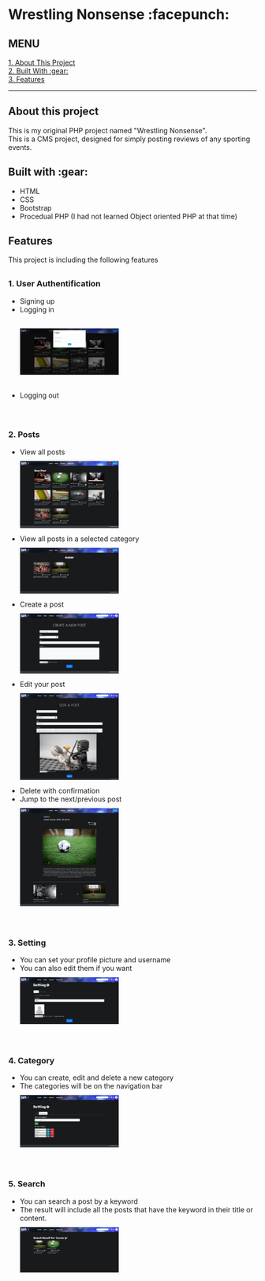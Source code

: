 <h1>Wrestling Nonsense :facepunch:</h1><h2>MENU</h2><div><a href="#about">1. About This Project</a><br><a href="#built_with">2. Built With :gear:</a><br><a href="#features">3. Features</a><br></div>
<hr><div id="about"><h2>About this project</h2><p>This is my original PHP project named "Wrestling Nonsense". <br>This is a CMS project, designed for simply posting reviews of any sporting events. </p></div><div id="built_with"><h2>Built with :gear:</h2><ul><li>HTML</li><li>CSS</li><li>Bootstrap</li><li>Procedual PHP (I had not learned Object oriented PHP at that time)</li></ul></div><div id="features"><h2>Features</h2><p>This project is including the following features</p><h3 style="margin-top: 30px;">1. User Authentification</h3><ul><li>Signing up</li><li>Logging in<div style="margin: 30px auto;"><img src="demo_screenphotos/demo_login.jpg" style="width:200px;"></div></li><li>Logging out</li></ul><br><h3 style="margin-top: 30px;">2. Posts</h3><ul><li>View all posts<div style="margin: 10px auto;"><img src="demo_screenphotos/demo_top.jpg" style="width:200px;"></div></li><li>View all posts in a selected category<div style="margin: 10px auto;"><img src="demo_screenphotos/demo_category.jpg" style="width:200px;"></div></li><li>Create a post<div style="margin: 10px auto;"><img src="demo_screenphotos/demo_create_post.jpg" style="width:200px;"></div></li><li>Edit your post<div style="margin: 10px auto;"><img src="demo_screenphotos/demo_edit_post.jpg" style="width:200px;"></div></li><li>Delete with confirmation</li><li>Jump to the next/previous post<div style="margin: 10px auto;"><img src="demo_screenphotos/demo_view_post.jpg" style="width:200px;"></div></li></ul><br><h3 style="margin-top: 30px;">3. Setting</h3><ul><li>You can set your profile picture and username</li><li>You can also edit them if you want<div style="margin: 10px auto;"><img src="demo_screenphotos/demo_setting.jpg" style="width:200px;"></div></li></ul><br><h3 style="margin-top: 30px;">4. Category</h3><ul><li>You can create, edit and delete a new category</li><li>The categories will be on the navigation bar<div style="margin: 10px auto;"><img src="demo_screenphotos/demo_setting_category.jpg" style="width:200px;"></div></li></ul><br><h3 style="margin-top: 30px;">5. Search</h3><ul><li>You can search a post by a keyword</li><li>The result will include all the posts that have the keyword in their title or content.<div style="margin: 10px auto;"><img src="demo_screenphotos/demo_searh.jpg" style="width:200px;"></div></li></ul><br></div>
